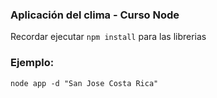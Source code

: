 ### Aplicación del clima - Curso Node


Recordar ejecutar ```npm install``` para las librerias

### Ejemplo:
```
node app -d "San Jose Costa Rica"
```
